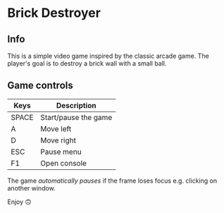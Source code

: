 # Brick Destroyer
## Info
This is a simple video game inspired by the classic arcade game.
The player's goal is to destroy a brick wall with a small ball.

## Game controls
| Keys  | Description |
|-------| ---- |
| SPACE | Start/pause the game |
| A     | Move left |
| D     | Move right |
| ESC   | Pause menu |
| F1    | Open console |

The game *automatically pauses* if the frame loses focus e.g. clicking on another window.

Enjoy 🙃 
